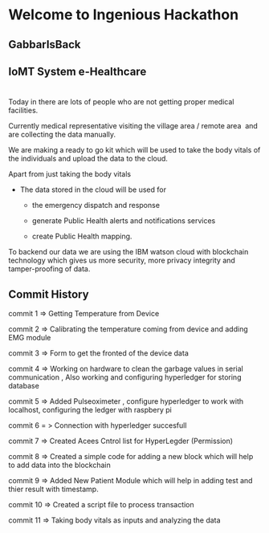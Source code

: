 # Welcome to Ingenious Hackathon
## GabbarIsBack

## IoMT System e-Healthcare
#

Today in there are lots of people who are not getting proper medical facilities.

Currently medical representative visiting the village area / remote area  and are collecting the data manually.

We are making a ready to go kit which will be used to take the body vitals of the individuals and upload the data to the cloud.

Apart from just taking the body vitals 

- The data stored in the cloud will be used for 

  - the emergency dispatch and response

  - generate Public Health alerts and notifications services

  - create Public Health mapping.

To backend our data we are using the IBM watson cloud with blockchain technology which gives us more security, more privacy integrity and tamper-proofing of data.




## Commit History

commit 1 => Getting Temperature from Device 

commit 2 => Calibrating the temperature coming from device and adding EMG module

commit 3 => Form to get the fronted of the device data

commit 4 => Working on hardware to clean the garbage values in serial communication , Also working and configuring hyperledger for storing database

commit 5 => Added Pulseoximeter , configure hyperledger to work with localhost, configuring the ledger with raspbery pi

commit 6 = > Connection with hyperledger succesfull

commit 7 => Created Acees Cntrol list for HyperLegder (Permission) 

commit 8 => Created a simple code for adding a new block which will help to add data into the blockchain

commit 9 => Added New Patient Module which will help in adding test and thier result with timestamp.

commit 10 => Created a script file to process transaction

commit 11 => Taking body vitals as inputs and analyzing the data
